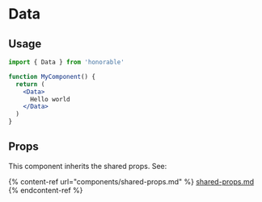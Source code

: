 # Data

## Usage

```jsx
import { Data } from 'honorable'

function MyComponent() {
  return (
    <Data>
      Hello world
    </Data>
  )
}
```

## Props

This component inherits the shared props. See:

{% content-ref url="components/shared-props.md" %}
[shared-props.md](components/shared-props.md)
{% endcontent-ref %}

